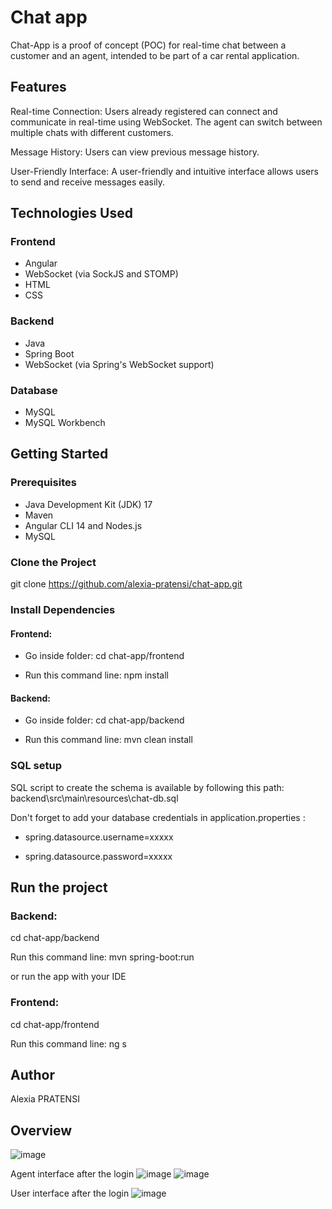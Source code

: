 # Chat app
Chat-App is a proof of concept (POC) for real-time chat between a customer and an agent, intended to be part of a car rental application.

## Features

Real-time Connection: Users already registered can connect and communicate in real-time using WebSocket. The agent can switch between multiple chats with different customers.

Message History: Users can view previous message history.

User-Friendly Interface: A user-friendly and intuitive interface allows users to send and receive messages easily.


## Technologies Used

### Frontend
- Angular
- WebSocket (via SockJS and STOMP)
- HTML
- CSS

### Backend
- Java
- Spring Boot
- WebSocket (via Spring's WebSocket support)

### Database
- MySQL
- MySQL Workbench


## Getting Started

### Prerequisites

- Java Development Kit (JDK) 17
- Maven
- Angular CLI 14 and Nodes.js
- MySQL


### Clone the Project

git clone https://github.com/alexia-pratensi/chat-app.git

### Install Dependencies

#### Frontend:

- Go inside folder: cd chat-app/frontend

- Run this command line:  npm install


#### Backend:

- Go inside folder: cd chat-app/backend

- Run this command line:  mvn clean install


### SQL setup

SQL script to create the schema is available by following this path: backend\src\main\resources\chat-db.sql

Don't forget to add your database credentials in application.properties :

- spring.datasource.username=xxxxx
  
- spring.datasource.password=xxxxx


## Run the project

### Backend:

cd chat-app/backend

Run this command line: mvn spring-boot:run

or run the app with your IDE

### Frontend:

cd chat-app/frontend

Run this command line: ng s

## Author
Alexia PRATENSI

## Overview
![image](https://github.com/alexia-pratensi/chat-app/assets/108806784/27fbe0d9-1b13-48a8-a33c-b31b44f20ee7)

Agent interface after the login
![image](https://github.com/alexia-pratensi/chat-app/assets/108806784/c4ef5edd-b37f-4312-b028-e1fdf8e26e0a)
![image](https://github.com/alexia-pratensi/chat-app/assets/108806784/42058d45-407c-496c-af8c-b7a129789625)


User interface after the login
![image](https://github.com/alexia-pratensi/chat-app/assets/108806784/658b2b6e-ec22-4308-bd9a-91b39c3298de)




  
